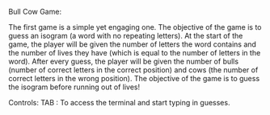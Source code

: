 Bull Cow Game: 

The first game is a simple yet engaging one. The objective of
the game is to guess an isogram (a word with no repeating letters).
At the start of the game, the player will be given the number of letters
the word contains and the number of lives they have (which is equal to 
the number of letters in the word). After every guess, the player will be given 
the number of bulls (number of correct letters in the correct position) and cows
(the number of correct letters in the wrong position). The objective of the game 
is to guess the isogram before running out of lives!

Controls: 
TAB : To access the terminal and start typing in guesses. 
